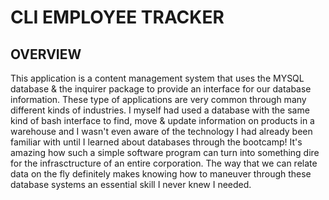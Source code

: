 # CLI EMPLOYEE TRACKER
## OVERVIEW 
This application is a content management system that uses the MYSQL database & the inquirer package to provide an interface for our database information. These type of applications are very common through many different kinds of industries. I myself had used a database with the same kind of bash interface to find, move & update information on products in a warehouse and I wasn't even aware of the technology I had already been familiar with until I learned about databases through the bootcamp! It's amazing how such a simple software program can turn into something dire for the infrasctructure of an entire corporation. The way that we can relate data on the fly definitely makes knowing how to maneuver through these database systems an essential skill I never knew I needed.

